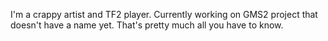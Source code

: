 I'm a crappy artist and TF2 player.
Currently working on GMS2 project that doesn't have a name yet.
That's pretty much all you have to know.
